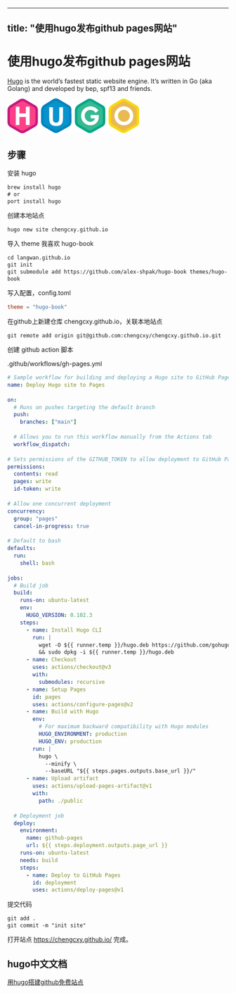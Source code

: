 
---
title: "使用hugo发布github pages网站"
---
# 使用hugo发布github pages网站

[Hugo](https://gohugo.io/) is the world’s fastest static website engine. It’s written in Go (aka Golang) and developed by bep, spf13 and friends.

![Image alt](media/hugo_logo.jpg)

## 步骤

安装 hugo

```terminal
brew install hugo
# or
port install hugo
```

创建本地站点

```terminal
hugo new site chengcxy.github.io
```

导入 theme 我喜欢 hugo-book

```terminal
cd langwan.github.io
git init
git submodule add https://github.com/alex-shpak/hugo-book themes/hugo-book
```

写入配置，config.toml

```toml
theme = "hugo-book"
```

在github上新建仓库 chengcxy.github.io，关联本地站点

```terminal
git remote add origin git@github.com:chengcxy/chengcxy.github.io.git
```

创建 github action 脚本

.github/workflows/gh-pages.yml

```yml
# Sample workflow for building and deploying a Hugo site to GitHub Pages
name: Deploy Hugo site to Pages

on:
  # Runs on pushes targeting the default branch
  push:
    branches: ["main"]

  # Allows you to run this workflow manually from the Actions tab
  workflow_dispatch:

# Sets permissions of the GITHUB_TOKEN to allow deployment to GitHub Pages
permissions:
  contents: read
  pages: write
  id-token: write

# Allow one concurrent deployment
concurrency:
  group: "pages"
  cancel-in-progress: true

# Default to bash
defaults:
  run:
    shell: bash

jobs:
  # Build job
  build:
    runs-on: ubuntu-latest
    env:
      HUGO_VERSION: 0.102.3
    steps:
      - name: Install Hugo CLI
        run: |
          wget -O ${{ runner.temp }}/hugo.deb https://github.com/gohugoio/hugo/releases/download/v${HUGO_VERSION}/hugo_extended_${HUGO_VERSION}_Linux-64bit.deb \
          && sudo dpkg -i ${{ runner.temp }}/hugo.deb
      - name: Checkout
        uses: actions/checkout@v3
        with:
          submodules: recursive
      - name: Setup Pages
        id: pages
        uses: actions/configure-pages@v2
      - name: Build with Hugo
        env:
          # For maximum backward compatibility with Hugo modules
          HUGO_ENVIRONMENT: production
          HUGO_ENV: production
        run: |
          hugo \
            --minify \
            --baseURL "${{ steps.pages.outputs.base_url }}/"
      - name: Upload artifact
        uses: actions/upload-pages-artifact@v1
        with:
          path: ./public

  # Deployment job
  deploy:
    environment:
      name: github-pages
      url: ${{ steps.deployment.outputs.page_url }}
    runs-on: ubuntu-latest
    needs: build
    steps:
      - name: Deploy to GitHub Pages
        id: deployment
        uses: actions/deploy-pages@v1

```

提交代码

```terminal
git add .
git commit -m "init site"
```

打开站点 https://chengcxy.github.io/ 完成。

## hugo中文文档

[用hugo搭建github免费站点](https://www.gohugo.org/)